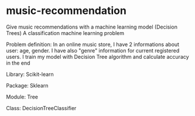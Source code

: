 # music-recommendation
Give music recommendations with a machine learning model (Decision Trees)
A classification machine learning problem

Problem definition: In an online music store, I have 2 informations about user: age, gender. I have also "genre" information for current registered users. I train my model with Decision Tree algorithm and calculate accuracy in the end

Library: Scikit-learn

Package: Sklearn

Module: Tree

Class: DecisionTreeClassifier
